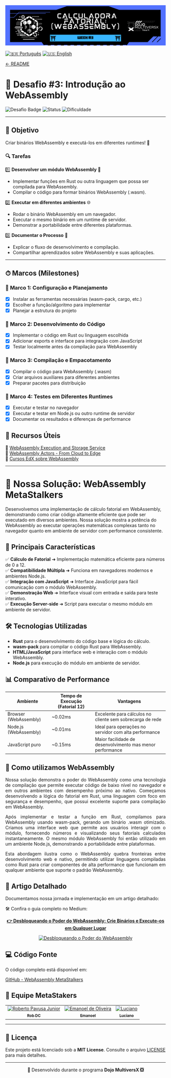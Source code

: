 <div align="left">
  <a href="../../README.md">
    <img src="../images/metastackers-dojo-multiversx-week3.png" alt="Challenge 3 Banner">
  </a>
</div>


[![🇧🇷 Português](https://img.shields.io/badge/Lang-PT--BR-green)](challenge3.md)
[![🇺🇸 English](https://img.shields.io/badge/Lang-EN-blue)](challenge3-en.md)

[← README](../../README.md)

# 🎯 **Desafio #3: Introdução ao WebAssembly**  

![Desafio Badge](https://img.shields.io/badge/Desafio-3-blue?style=for-the-badge&logo=webassembly)
![Status](https://img.shields.io/badge/Status-Concluído-brightgreen?style=for-the-badge)
![Dificuldade](https://img.shields.io/badge/Dificuldade-Média-yellow?style=for-the-badge)

---

## 📢 **Objetivo**  
Criar binários WebAssembly e executá-los em diferentes runtimes! 🚀  

### 🔍 **Tarefas**  

1️⃣ **Desenvolver um módulo WebAssembly** 🧩  
   - Implementar funções em Rust ou outra linguagem que possa ser compilada para WebAssembly.
   - Compilar o código para formar binários WebAssembly (.wasm).

2️⃣ **Executar em diferentes ambientes** 🌐  
   - Rodar o binário WebAssembly em um navegador.
   - Executar o mesmo binário em um runtime de servidor.
   - Demonstrar a portabilidade entre diferentes plataformas.

3️⃣ **Documentar o Processo** 📝  
   - Explicar o fluxo de desenvolvimento e compilação.
   - Compartilhar aprendizados sobre WebAssembly e suas aplicações.

---

## ⏱ **Marcos (Milestones)**  

### 📅 **Marco 1: Configuração e Planejamento**  
- [x] Instalar as ferramentas necessárias (wasm-pack, cargo, etc.)
- [x] Escolher a função/algoritmo para implementar
- [x] Planejar a estrutura do projeto

### 📅 **Marco 2: Desenvolvimento do Código**  
- [x] Implementar o código em Rust ou linguagem escolhida
- [x] Adicionar exports e interface para integração com JavaScript
- [x] Testar localmente antes da compilação para WebAssembly

### 📅 **Marco 3: Compilação e Empacotamento**  
- [x] Compilar o código para WebAssembly (.wasm)
- [x] Criar arquivos auxiliares para diferentes ambientes
- [x] Preparar pacotes para distribuição

### 📅 **Marco 4: Testes em Diferentes Runtimes**  
- [x] Executar e testar no navegador
- [x] Executar e testar em Node.js ou outro runtime de servidor
- [x] Documentar os resultados e diferenças de performance

## 📎 **Recursos Úteis**  

🔗 [WebAssembly Execution and Storage Service](https://github.com/olivmath/wess.git)  
🔗 [WebAssembly Actors - From Cloud to Edge](https://github.com/olivmath/WebAssemblyActors-FromCloudtoEdge)  
🔗 [Cursos EdX sobre WebAssembly](https://www.edx.org/search?q=webassembly)  

---

# 🚀 **Nossa Solução**: WebAssembly MetaStalkers

Desenvolvemos uma implementação de cálculo fatorial em WebAssembly, demonstrando como criar código altamente eficiente que pode ser executado em diversos ambientes. Nossa solução mostra a potência do WebAssembly ao executar operações matemáticas complexas tanto no navegador quanto em ambiente de servidor com performance consistente.

## 🌟 **Principais Características**

✅ **Cálculo de Fatorial** ➜ Implementação matemática eficiente para números de 0 a 12.  
✅ **Compatibilidade Múltipla** ➜ Funciona em navegadores modernos e ambientes Node.js.  
✅ **Integração com JavaScript** ➜ Interface JavaScript para fácil comunicação com o módulo WebAssembly.  
✅ **Demonstração Web** ➜ Interface visual com entrada e saída para teste interativo.  
✅ **Execução Server-side** ➜ Script para executar o mesmo módulo em ambiente de servidor.

## 🛠 **Tecnologias Utilizadas**

- **Rust** para o desenvolvimento do código base e lógica do cálculo.
- **wasm-pack** para compilar o código Rust para WebAssembly.
- **HTML/JavaScript** para interface web e interação com o módulo WebAssembly.
- **Node.js** para execução do módulo em ambiente de servidor.

## 📊 **Comparativo de Performance**

| Ambiente | Tempo de Execução (Fatorial 12) | Vantagens |
|----------|-----------------------------------|-----------|
| Browser (WebAssembly) | ~0.02ms | Excelente para cálculos no cliente sem sobrecarga de rede |
| Node.js (WebAssembly) | ~0.01ms | Ideal para operações no servidor com alta performance |
| JavaScript puro | ~0.15ms | Maior facilidade de desenvolvimento mas menor performance |

## 📖 **Como utilizamos WebAssembly**  

<p align="justify">
Nossa solução demonstra o poder do WebAssembly como uma tecnologia de compilação que permite executar código de baixo nível no navegador e em outros ambientes com desempenho próximo ao nativo. Começamos desenvolvendo a lógica do fatorial em Rust, uma linguagem com foco em segurança e desempenho, que possui excelente suporte para compilação em WebAssembly.
</p>

<p align="justify">
Após implementar e testar a função em Rust, compilamos para WebAssembly usando wasm-pack, gerando um binário .wasm otimizado. Criamos uma interface web que permite aos usuários interagir com o módulo, fornecendo números e visualizando seus fatoriais calculados instantaneamente. O mesmo módulo WebAssembly foi então utilizado em um ambiente Node.js, demonstrando a portabilidade entre plataformas.
</p>

<p align="justify">
Esta abordagem ilustra como o WebAssembly quebra fronteiras entre desenvolvimento web e nativo, permitindo utilizar linguagens compiladas como Rust para criar componentes de alta performance que funcionam em qualquer ambiente que suporte o padrão WebAssembly.
</p>

## 📝 **Artigo Detalhado**

Documentamos nossa jornada e implementação em um artigo detalhado:

<p align="justify">
🛠️ Confira o guia completo no Medium: </p>

<p align="center">
  <a href="https://medium.com/@pavusa/unlocking-the-power-of-webassembly-create-binaries-and-run-them-everywhere-11a6399c7745" target="_blank">
    <strong>👉 Desbloqueando o Poder do WebAssembly: Crie Binários e Execute-os em Qualquer Lugar</strong>
  </a>
</p>

<p align="center">
  <a href="https://medium.com/@pavusa/unlocking-the-power-of-webassembly-create-binaries-and-run-them-everywhere-11a6399c7745" target="_blank">
    <img src="https://miro.medium.com/v2/resize:fit:720/format:webp/1*DVCt39O2RN00PIVci5KcFA.png" alt="Desbloqueando o Poder do WebAssembly" width="300">
  </a>
</p>


## 💻 **Código Fonte**

O código completo está disponível em:

[GitHub - WebAssembly MetaStalkers](https://github.com/robdicoco/dojo-multiversx/tree/main/src/wasm-metastalkers)

## 👥 **Equipe MetaStakers**  

<div align="center">
  <table>
    <tr>
      <td align="center">
        <a href="https://github.com/robdicoco">
          <img src="https://avatars.githubusercontent.com/u/24412372?v=4" width="100px" alt="Roberto Pavusa Junior"/><br>
          <sub><b>Rob DC</b></sub>
        </a>
      </td>
      <td align="center">
        <a href="https://github.com/alfatektecnologia">
          <img src="https://avatars.githubusercontent.com/u/58711434?v=4" width="100px" alt="Emanoel de Oliveira"/><br>
          <sub><b>Emanoel</b></sub>
        </a>
      </td>
      <td align="center">
        <a href="https://github.com/lucenfort">
          <img src="https://avatars.githubusercontent.com/u/55037889?v=4" width="100px" alt="Luciano"/><br>
          <sub><b>Luciano</b></sub>
        </a>
      </td>
    </tr>
  </table>
</div>

---

## 📜 **Licença**  

Este projeto está licenciado sob a **MIT License**. Consulte o arquivo [LICENSE](LICENSE) para mais detalhes.  

---

<p align="center"> 🚀 Desenvolvido durante o programa <strong>Dojo MultiversX ❎</strong></p>  